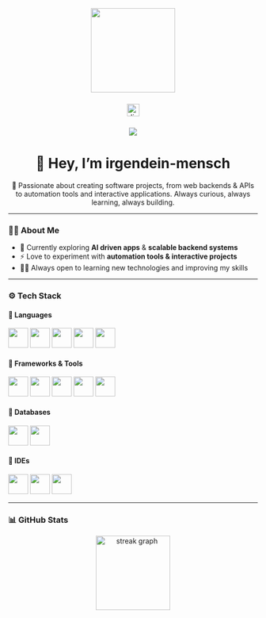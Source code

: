 <div align="center">
  <img height="170" src="https://media.giphy.com/media/v1.Y2lkPTc5MGI3NjExdTc0ZGU1ZHVqMXV3dDA1M2YwMzZ3cmY5MHo1cTh5dHM5N2R1Z3hpMSZlcD12MV9zdGlja2Vyc19zZWFyY2gmY3Q9cw/XfK6uAP3ZyAKRhRW4v/giphy.gif" />
</div>

###

<div align="center">
  <a href="https://discord.com/users/978638516676349994" target="_blank">
    <img src="https://img.shields.io/static/v1?message=Discord&logo=discord&label=&color=7289DA&logoColor=white&labelColor=&style=for-the-badge" height="25" alt="discord logo"/>
  </a>
</div>

###

<div align="center">
  <img src="https://komarev.com/ghpvc/?username=your-irgendein-mensch&color=lightgrey&style=flat" />
</div>

###

<h1 align="center">👋 Hey, I’m irgendein-mensch</h1>

<p align="center">
  🚀 Passionate about creating software projects, from web backends & APIs to automation tools and interactive applications.  
  Always curious, always learning, always building.  
</p>

---

### 👨‍💻 About Me
- 🌱 Currently exploring **AI driven apps** & **scalable backend systems**  
- ⚡ Love to experiment with **automation tools & interactive projects**  
- 🧑‍🔬 Always open to learning new technologies and improving my skills  

---

### ⚙️ Tech Stack  

#### 🔹 Languages  
<div>
  <img src="https://skillicons.dev/icons?i=py" height="40"/>
  <img src="https://skillicons.dev/icons?i=java" height="40"/>
  <img src="https://skillicons.dev/icons?i=js" height="40"/>
  <img src="https://skillicons.dev/icons?i=html" height="40"/>
  <img src="https://skillicons.dev/icons?i=css" height="40"/>
</div>

#### 🔹 Frameworks & Tools  
<div>
  <img src="https://skillicons.dev/icons?i=fastapi" height="40"/>
  <img src="https://skillicons.dev/icons?i=docker" height="40"/>
  <img src="https://skillicons.dev/icons?i=nginx" height="40"/>
  <img src="https://skillicons.dev/icons?i=git" height="40"/>
  <img src="https://cdn.jsdelivr.net/gh/devicons/devicon/icons/bash/bash-original.svg" height="40"/>
</div>

#### 🔹 Databases  
<div>
  <img src="https://skillicons.dev/icons?i=postgres" height="40"/>
  <img src="https://skillicons.dev/icons?i=sqlite" height="40"/>
</div>

#### 🔹 IDEs  
<div>
  <img src="https://cdn.jsdelivr.net/gh/devicons/devicon/icons/pycharm/pycharm-original.svg" height="40"/>
  <img src="https://cdn.jsdelivr.net/gh/devicons/devicon/icons/intellij/intellij-original.svg" height="40"/>
  <img src="https://cdn.jsdelivr.net/gh/devicons/devicon/icons/vscode/vscode-original.svg" height="40"/>
</div>

---

### 📊 GitHub Stats  


<p align="center">
  <img src="https://streak-stats.demolab.com?user=irgendein-mensch&locale=en&mode=daily&theme=vue-dark&hide_border=false&border_radius=5" height="150" alt="streak graph"/>
</p>
